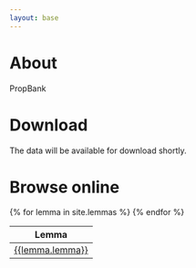```yaml
---
layout: base
---
```


# About

PropBank

# Download

The data will be available for download shortly.

# Browse online

<table id="lemmatable" class="display">
<thead>
<tr>
<th>Lemma</th>
</tr>
</thead>
<tbody>
{% for lemma in site.lemmas %}
<tr><td><a href="lemmas/{{lemma.lemma}}.html">{{lemma.lemma}}</a></td></tr>
{% endfor %}
</tbody>
</table>

<script type="text/javascript">
$(document).ready( function () {
    $('#lemmatable').DataTable({ autoFill: true });
} );
</script>